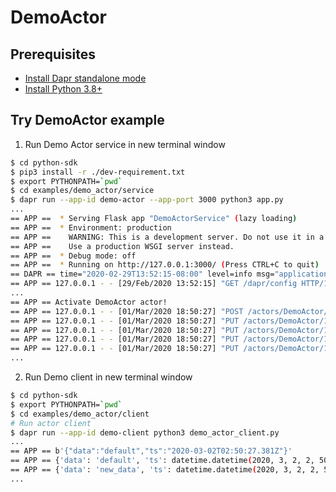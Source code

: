 # DemoActor

## Prerequisites

* [Install Dapr standalone mode](https://github.com/dapr/cli#install-dapr-on-your-local-machine-standalone)
* [Install Python 3.8+](https://www.python.org/downloads/)

## Try DemoActor example

1. Run Demo Actor service in new terminal window

```bash
$ cd python-sdk
$ pip3 install -r ./dev-requirement.txt
$ export PYTHONPATH=`pwd`
$ cd examples/demo_actor/service
$ dapr run --app-id demo-actor --app-port 3000 python3 app.py
...
== APP ==  * Serving Flask app "DemoActorService" (lazy loading)
== APP ==  * Environment: production
== APP ==    WARNING: This is a development server. Do not use it in a production deployment.
== APP ==    Use a production WSGI server instead.
== APP ==  * Debug mode: off
== APP ==  * Running on http://127.0.0.1:3000/ (Press CTRL+C to quit)
== DAPR == time="2020-02-29T13:52:15-08:00" level=info msg="application discovered on port 3000"
== APP == 127.0.0.1 - - [29/Feb/2020 13:52:15] "GET /dapr/config HTTP/1.1" 200 -
...
== APP == Activate DemoActor actor!
== APP == 127.0.0.1 - - [01/Mar/2020 18:50:27] "POST /actors/DemoActor/1 HTTP/1.1" 200 -
== APP == 127.0.0.1 - - [01/Mar/2020 18:50:27] "PUT /actors/DemoActor/1/method/GetMyData HTTP/1.1" 200 -
== APP == 127.0.0.1 - - [01/Mar/2020 18:50:27] "PUT /actors/DemoActor/1/method/GetMyData HTTP/1.1" 200 -
== APP == 127.0.0.1 - - [01/Mar/2020 18:50:27] "PUT /actors/DemoActor/1/method/SetMyData HTTP/1.1" 200 -
== APP == 127.0.0.1 - - [01/Mar/2020 18:50:27] "PUT /actors/DemoActor/1/method/GetMyData HTTP/1.1" 200 -
...
```

2. Run Demo client in new terminal window

```bash
$ cd python-sdk
$ export PYTHONPATH=`pwd`
$ cd examples/demo_actor/client
# Run actor client
$ dapr run --app-id demo-client python3 demo_actor_client.py
...
== APP == b'{"data":"default","ts":"2020-03-02T02:50:27.381Z"}'
== APP == {'data': 'default', 'ts': datetime.datetime(2020, 3, 2, 2, 50, 27, 386000, tzinfo=tzutc())}
== APP == {'data': 'new_data', 'ts': datetime.datetime(2020, 3, 2, 2, 50, 27, 395000, tzinfo=tzutc())}
...
```
